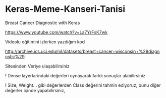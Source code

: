 # Keras-Meme-Kanseri-Tanisi
Breast Cancer Diagnostic with Keras

https://www.youtube.com/watch?v=La7YrFsK7wk

Videolu eğitimini izlerken yazdığım kod


http://archive.ics.uci.edu/ml/datasets/breast+cancer+wisconsin+%28diagnostic%29

Sitesinden Veriye ulaşabilirsiniz



! Dense layerlarindaki değerleri oynayarak farklı sonuçlar alabilirsiniz

! Size, Weight... gibi değerlerden Class değerini tahmin ediyoruz, bunu diğer değerler içinde yapabilirsiniz, 

